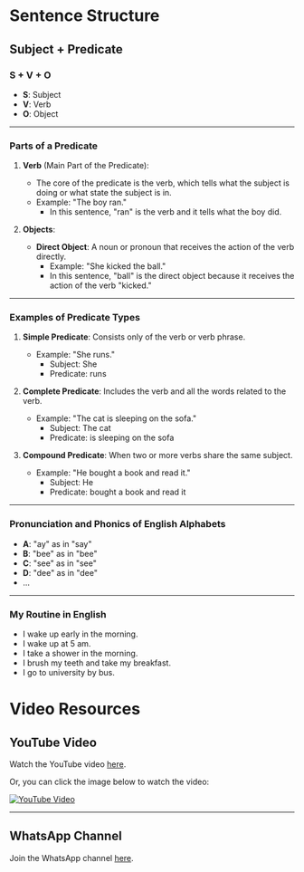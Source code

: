 # Sentence Structure

## Subject + Predicate

### S + V + O

- **S**: Subject
- **V**: Verb
- **O**: Object

---

### Parts of a Predicate

1. **Verb** (Main Part of the Predicate):
   - The core of the predicate is the verb, which tells what the subject is doing or what state the subject is in.
   - Example: "The boy ran."
     - In this sentence, "ran" is the verb and it tells what the boy did.

2. **Objects**:
   - **Direct Object**: A noun or pronoun that receives the action of the verb directly.
     - Example: "She kicked the ball."
     - In this sentence, "ball" is the direct object because it receives the action of the verb "kicked."

---

### Examples of Predicate Types

1. **Simple Predicate**: Consists only of the verb or verb phrase.
   - Example: "She runs."
     - Subject: She
     - Predicate: runs

2. **Complete Predicate**: Includes the verb and all the words related to the verb.
   - Example: "The cat is sleeping on the sofa."
     - Subject: The cat
     - Predicate: is sleeping on the sofa

3. **Compound Predicate**: When two or more verbs share the same subject.
   - Example: "He bought a book and read it."
     - Subject: He
     - Predicate: bought a book and read it

---

### Pronunciation and Phonics of English Alphabets

- **A**: "ay" as in "say"
- **B**: "bee" as in "bee"
- **C**: "see" as in "see"
- **D**: "dee" as in "dee"
- ...

---

### My Routine in English

- I wake up early in the morning.
- I wake up at 5 am.
- I take a shower in the morning.
- I brush my teeth and take my breakfast.
- I go to university by bus.
# Video Resources

## YouTube Video

Watch the YouTube video [here](https://www.youtube.com/live/rbC-aRYEv8M?si=3tjaNuy-Vs3RZxJ5).

Or, you can click the image below to watch the video:

[![YouTube Video](https://img.youtube.com/vi/rbC-aRYEv8M/0.jpg)](https://www.youtube.com/live/rbC-aRYEv8M?si=3tjaNuy-Vs3RZxJ5)

---

## WhatsApp Channel

Join the WhatsApp channel [here](https://whatsapp.com/channel/0029VajcsfN60eBifp95C63D).

